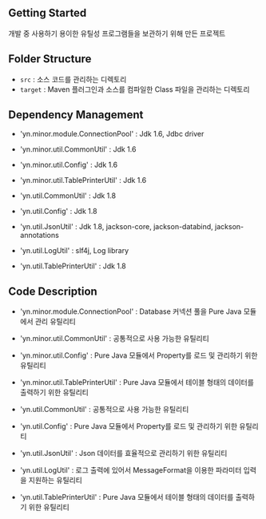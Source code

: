 ## Getting Started

개발 중 사용하기 용이한 유틸성 프로그램들을 보관하기 위해 만든 프로젝트

## Folder Structure

- `src`     : 소스 코드를 관리하는 디렉토리
- `target`  : Maven 플러그인과 소스를 컴파일한 Class 파일을 관리하는 디렉토리

## Dependency Management
- 'yn.minor.module.ConnectionPool'    : Jdk 1.6, Jdbc driver
- 'yn.minor.util.CommonUtil'          : Jdk 1.6
- 'yn.minor.util.Config'              : Jdk 1.6
- 'yn.minor.util.TablePrinterUtil'    : Jdk 1.6

- 'yn.util.CommonUtil'                : Jdk 1.8
- 'yn.util.Config'                    : Jdk 1.8
- 'yn.util.JsonUtil'                  : Jdk 1.8, jackson-core, jackson-databind, jackson-annotations
- 'yn.util.LogUtil'                   : slf4j, Log library
- 'yn.util.TablePrinterUtil'          : Jdk 1.8

## Code Description
- 'yn.minor.module.ConnectionPool'    : Database 커넥션 풀을 Pure Java 모듈에서 관리 유틸리티
- 'yn.minor.util.CommonUtil'          : 공통적으로 사용 가능한 유틸리티
- 'yn.minor.util.Config'              : Pure Java 모듈에서 Property를 로드 및 관리하기 위한 유틸리티
- 'yn.minor.util.TablePrinterUtil'    : Pure Java 모듈에서 테이블 형태의 데이터를 출력하기 위한 유틸리티

- 'yn.util.CommonUtil'                : 공통적으로 사용 가능한 유틸리티
- 'yn.util.Config'                    : Pure Java 모듈에서 Property를 로드 및 관리하기 위한 유틸리티
- 'yn.util.JsonUtil'                  : Json 데이터를 효율적으로 관리하기 위한 유틸리티
- 'yn.util.LogUtil'                   : 로그 출력에 있어서 MessageFormat을 이용한 파라미터 입력을 지원하는 유틸리티
- 'yn.util.TablePrinterUtil'          : Pure Java 모듈에서 테이블 형태의 데이터를 출력하기 위한 유틸리티